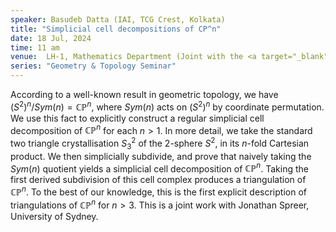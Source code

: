 ```yaml
---
speaker: Basudeb Datta (IAI, TCG Crest, Kolkata)
title: "Simplicial cell decompositions of CP^n"
date: 18 Jul, 2024
time: 11 am
venue:  LH-1, Mathematics Department (Joint with the <a target="_blank" href="https://math.iisc.ac.in/~khare/algcomb23-24.html" >Algebra-Combinatorics Seminar</a>)
series: "Geometry & Topology Seminar"
---
```


According to a well-known result in geometric topology, we have  $(S^2)^n/Sym(n) = \mathbb{CP}^n$, where $Sym(n)$ acts on $(S^2)^n$ by coordinate permutation. We use this
fact to explicitly construct a regular simplicial cell decomposition of $\mathbb{CP}^n$ for each $n > 1$. In more detail, we take the standard two triangle crystallisation
$S^2_3$ of the 2-sphere $S^2$,  in its $n$-fold Cartesian product. We then simplicially subdivide, and prove that naively taking the $Sym(n)$ quotient yields a simplicial
cell decomposition of $\mathbb{CP}^n$. Taking the first derived subdivision of this cell complex produces a triangulation of $\mathbb{CP}^n$. To the best of our knowledge,
this is the first explicit description of triangulations of $\mathbb{CP}^n$ for $n > 3$. This is a joint work with Jonathan Spreer, University of Sydney.
